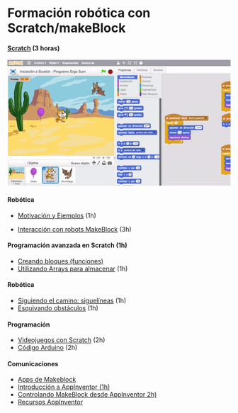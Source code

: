 # Formación robótica con Scratch/makeBlock


#### [Scratch](./Scratch.md) (3 horas)


![scratch](./images/juego-de-persigue-con-scratch.gif)


#### Robótica

* [Motivación y  Ejemplos](./MotivacionEjemplos.md) (1h)

* [Interacción con robots MakeBlock](./InteracionRobots.Makeblock.md) (3h)


#### Programación avanzada en Scratch (1h)
* [Creando bloques (funciones)](./Scratch.md#creando-nuestros-propios-bloques-objetos)
* [Utilizando Arrays para almacenar](./Scratch.md#arraylista-en-scratch) (1h)

#### Robótica

* [Siguiendo el camino: siguelíneas](./Siguelineas.md) (1h)
* [Esquivando obstáculos](./Obstaculos.md) (1h)

#### Programación
* [Videojuegos con Scratch](./VideojuegosScratch.md) (2h)
* [Código Arduino](./CodigoArduino.md) (2h)


#### Comunicaciones 
* [Apps de Makeblock](../Formacion/Apps_Makeblock.md)
* [Introducción a AppInventor (1h)](../AppInventor/AppInventor_tutorial.md)
* [Controlando MakeBlock desde AppInventor 2h)](../AppInventor/AppInventor_makeblock.md)
* [Recursos AppInventor](../AppInventor/AppInventorRecursos.md)

